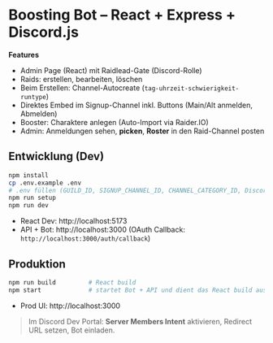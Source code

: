 # Boosting Bot – React + Express + Discord.js

**Features**
- Admin Page (React) mit Raidlead-Gate (Discord-Rolle)
- Raids: erstellen, bearbeiten, löschen
- Beim Erstellen: Channel-Autocreate (`tag-uhrzeit-schwierigkeit-runtype`)
- Direktes Embed im Signup-Channel inkl. Buttons (Main/Alt anmelden, Abmelden)
- Booster: Charaktere anlegen (Auto-Import via Raider.IO)
- Admin: Anmeldungen sehen, **picken**, **Roster** in den Raid-Channel posten

## Entwicklung (Dev)
```bash
npm install
cp .env.example .env
# .env füllen (GUILD_ID, SIGNUP_CHANNEL_ID, CHANNEL_CATEGORY_ID, Discord OAuth/Bot)
npm run setup
npm run dev
```
- React Dev: http://localhost:5173
- API + Bot: http://localhost:3000 (OAuth Callback: `http://localhost:3000/auth/callback`)

## Produktion
```bash
npm run build         # React build
npm start             # startet Bot + API und dient das React build aus
```
- Prod UI: http://localhost:3000

> Im Discord Dev Portal: **Server Members Intent** aktivieren, Redirect URL setzen, Bot einladen.
